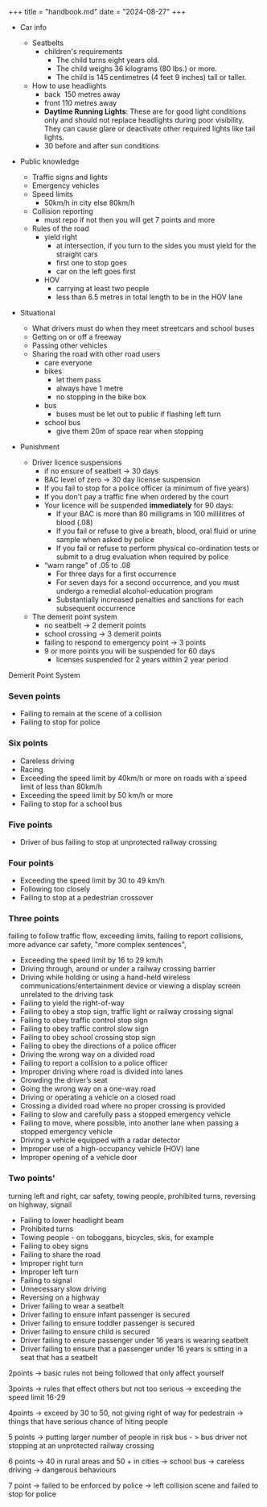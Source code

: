 +++
title = "handbook.md"
date = "2024-08-27"
+++
- Car info
	- Seatbelts
		- children's requirements
			- The child turns eight years old.
			- The child weighs 36 kilograms (80 lbs.) or more.
			- The child is 145 centimetres (4 feet 9 inches) tall or taller.
	- How to use headlights
		- back  150 metres away
		- front 110 metres away
		- **Daytime Running Lights**: These are for good light conditions only and should not replace headlights during poor visibility. They can cause glare or deactivate other required lights like tail lights.
		- 30 before and after sun conditions

- Public knowledge
	- Traffic signs and lights
	- Emergency vehicles
	- Speed limits
		- 50km/h in city else 80km/h
	- Collision reporting
		- must repo if not then you will get 7 points and more
	- Rules of the road
		- yield right
			- at intersection, if you turn to the sides you must yield for the straight cars
			- first one to stop goes
			- car on the left goes first
		- HOV
			- carrying at least two people
			- less than 6.5 metres in total length to be in the HOV lane
- Situational
	- What drivers must do when they meet streetcars and school buses
	- Getting on or off a freeway
	- Passing other vehicles
	- Sharing the road with other road users
		- care everyone
		- bikes
			- let them pass
			- always have 1 metre
			- no stopping in the bike box
		- bus
			- buses must be let out to public if flashing left turn
		- school bus
			- give them 20m of space rear when stopping
- Punishment
	- Driver licence suspensions
		- if no ensure of seatbelt -> 30 days 
		- BAC level of zero -> 30 day license suspension
		- If you fail to stop for a police officer (a minimum of five years)
		- If you don't pay a traffic fine when ordered by the court
		- Your licence will be suspended **immediately** for 90 days:
			- If your BAC is more than 80 milligrams in 100 millilitres of blood (.08)
			- If you fail or refuse to give a breath, blood, oral fluid or urine sample when asked by police
			- If you fail or refuse to perform physical co-ordination tests or submit to a drug evaluation when required by police
		- “warn range” of .05 to .08
			- For three days for a first occurrence
			- For seven days for a second occurrence, and you must undergo a remedial alcohol-education program
			- Substantially increased penalties and sanctions for each subsequent occurrence
	- The demerit point system
		- no seatbelt -> 2 demerit points
		- school crossing -> 3 demerit points
		- failing to respond to emergency point -> 3 points
		- 9 or more points you will be suspended for 60 days
			- licenses suspended for 2 years within 2 year period


Demerit Point System
### Seven points

- Failing to remain at the scene of a collision
- Failing to stop for police

### Six points

- Careless driving
- Racing
- Exceeding the speed limit by 40km/h or more on roads with a speed limit of less than 80km/h
- Exceeding the speed limit by 50 km/h or more
- Failing to stop for a school bus

### Five points

- Driver of bus failing to stop at unprotected railway crossing

### Four points

- Exceeding the speed limit by 30 to 49 km/h
- Following too closely
- Failing to stop at a pedestrian crossover

### Three points
failing to follow traffic flow, exceeding limits, failing to report collisions, more advance car safety, "more complex sentences", 

- Exceeding the speed limit by 16 to 29 km/h
- Driving through, around or under a railway crossing barrier
- Driving while holding or using a hand-held wireless communications/entertainment device or viewing a display screen unrelated to the driving task
- Failing to yield the right-of-way
- Failing to obey a stop sign, traffic light or railway crossing signal
- Failing to obey traffic control stop sign
- Failing to obey traffic control slow sign
- Failing to obey school crossing stop sign
- Failing to obey the directions of a police officer
- Driving the wrong way on a divided road
- Failing to report a collision to a police officer
- Improper driving where road is divided into lanes
- Crowding the driver’s seat
- Going the wrong way on a one-way road
- Driving or operating a vehicle on a closed road
- Crossing a divided road where no proper crossing is provided
- Failing to slow and carefully pass a stopped emergency vehicle
- Failing to move, where possible, into another lane when passing a stopped emergency vehicle
- Driving a vehicle equipped with a radar detector
- Improper use of a high-occupancy vehicle (HOV) lane
- Improper opening of a vehicle door

### Two points'

turning left and right, car safety, towing people, prohibited turns, reversing on highway, signail
- Failing to lower headlight beam
- Prohibited turns
- Towing people - on toboggans, bicycles, skis, for example
- Failing to obey signs
- Failing to share the road
- Improper right turn
- Improper left turn
- Failing to signal
- Unnecessary slow driving
- Reversing on a highway
- Driver failing to wear a seatbelt
- Driver failing to ensure infant passenger is secured
- Driver failing to ensure toddler passenger is secured
- Driver failing to ensure child is secured
- Driver failing to ensure passenger under 16 years is wearing seatbelt
- Driver failing to ensure that a passenger under 16 years is sitting in a seat that has a seatbelt


2points -> basic rules not being followed that only affect yourself

3points -> rules that effect others but not too serious
	    -> exceeding the speed limit 16-29

4points -> exceed by 30 to 50, not giving right of way for pedestrain
		-> things that have serious chance of hiting people

5 points -> putting larger number of people in risk bus
		- > bus driver not stopping at an unprotected railway crossing

6 points -> 40 in rural areas and 50 + in cities
		-> school bus
		-> careless driving
		-> dangerous behaviours
	
7 point -> failed to be enforced by police
		-> left collision scene and failed to stop for police

